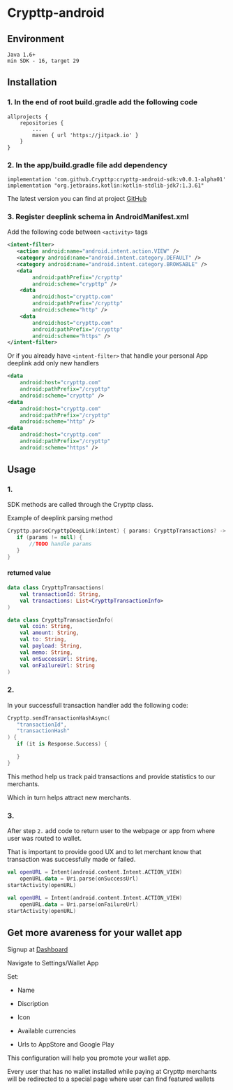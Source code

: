 # Crypttp-android

## Environment
```
Java 1.6+
min SDK - 16, target 29
```

## Installation
### 1. In the end of root build.gradle add the following code
```
allprojects {
    repositories {
        ...
        maven { url 'https://jitpack.io' }
    }
}
```

### 2. In the app/build.gradle file add dependency
```
implementation 'com.github.Crypttp:crypttp-android-sdk:v0.0.1-alpha01'
implementation "org.jetbrains.kotlin:kotlin-stdlib-jdk7:1.3.61"
```

The latest version you can find at project [GitHub](https://github.com/Crypttp/crypttp-android-sdk)

### 3. Register deeplink schema in AndroidManifest.xml

Add the following code between `<activity>` tags

```XML
<intent-filter>
   <action android:name="android.intent.action.VIEW" />
   <category android:name="android.intent.category.DEFAULT" />
   <category android:name="android.intent.category.BROWSABLE" />
   <data
        android:pathPrefix="/crypttp"
        android:scheme="crypttp" />
    <data
        android:host="crypttp.com"
        android:pathPrefix="/crypttp"
        android:scheme="http" />
    <data
        android:host="crypttp.com"
        android:pathPrefix="/crypttp"
        android:scheme="https" />
</intent-filter>
```

Or if you already have `<intent-filter>` that handle your personal App deeplink add only new handlers

```XML
<data
    android:host="crypttp.com"
    android:pathPrefix="/crypttp"
    android:scheme="crypttp" />
<data
    android:host="crypttp.com"
    android:pathPrefix="/crypttp"
    android:scheme="http" />
<data
    android:host="crypttp.com"
    android:pathPrefix="/crypttp"
    android:scheme="https" />
```

## Usage

### 1.

SDK methods are called through the Crypttp class.

Example of deeplink parsing method

```Kotlin
Crypttp.parseCrypttpDeepLink(intent) { params: CrypttpTransactions? ->
   if (params != null) {
       //TODO handle params
   }
}
```

#### returned value
```Kotlin
data class CrypttpTransactions(
    val transactionId: String,
    val transactions: List<CrypttpTransactionInfo>
)

data class CrypttpTransactionInfo(
    val coin: String,
    val amount: String,
    val to: String,
    val payload: String,
    val memo: String,
    val onSuccessUrl: String,
    val onFailureUrl: String
)
```

### 2.

In your successfull transaction handler add the following code:

```Kotlin
Crypttp.sendTransactionHashAsync(
   "transactionId",
   "transactionHash"
) {
   if (it is Response.Success) {

   }
}
```

This method help us track paid transactions and provide statistics to our merchants. 

Which in turn helps attract new merchants.

### 3.

After step `2.` add code to return user to the webpage or app from where user was routed to wallet.

That is important to provide good UX and to let merchant know that transaction was successfully made or failed.

```Kotlin
val openURL = Intent(android.content.Intent.ACTION_VIEW)
    openURL.data = Uri.parse(onSuccessUrl)
startActivity(openURL)

val openURL = Intent(android.content.Intent.ACTION_VIEW)
    openURL.data = Uri.parse(onFailureUrl)
startActivity(openURL)
```

## Get more avareness for your wallet app

Signup at [Dashboard](https://crypttp.com/dashboard)

Navigate to Settings/Wallet App

Set:

* Name

* Discription

* Icon

* Available currencies

* Urls to AppStore and Google Play


This configuration will help you promote your wallet app. 

Every user that has no wallet installed while paying at Crypttp merchants will be redirected to a special page where user can find featured wallets
